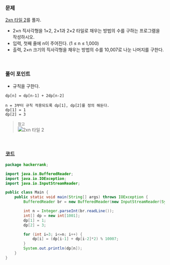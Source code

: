 ### 문제
[2xn 타일 2](https://www.acmicpc.net/problem/11727)를 풀자. <br>
+ 2×n 직사각형을 1×2, 2×1과 2×2 타일로 채우는 방법의 수를 구하는 프로그램을 작성하시오.
+ 입력, 첫째 줄에 n이 주어진다. (1 ≤ n ≤ 1,000)
+ 출력, 2×n 크기의 직사각형을 채우는 방법의 수를 10,007로 나눈 나머지를 구한다.

<br>

### 풀이 포인트
+ 규칙을 구한다.
```
dp[n] = dp[n-1] + 2dp[n-2] 

n = 3부터 규칙 적용되도록 dp[1], dp[2]를 정의 해둔다. 
dp[1] = 1
dp[2] = 3
```

> `참고` <br>
![2xn 타일 2](https://user-images.githubusercontent.com/57389368/226537223-f61ec374-ad9a-4961-be0c-49f2ca333554.png)


<br>

### 코드
```java
package hackerrank;

import java.io.BufferedReader;
import java.io.IOException;
import java.io.InputStreamReader;

public class Main {
    public static void main(String[] args) throws IOException {
        BufferedReader br = new BufferedReader(new InputStreamReader(System.in));

        int n = Integer.parseInt(br.readLine());
        int[] dp = new int[1001];
        dp[1] = 1;
        dp[2] = 3;

        for (int i=3; i<=n; i++) {
            dp[i] = (dp[i-1] + dp[i-2]*2) % 10007;
        }
        System.out.println(dp[n]);
    }
}
```
